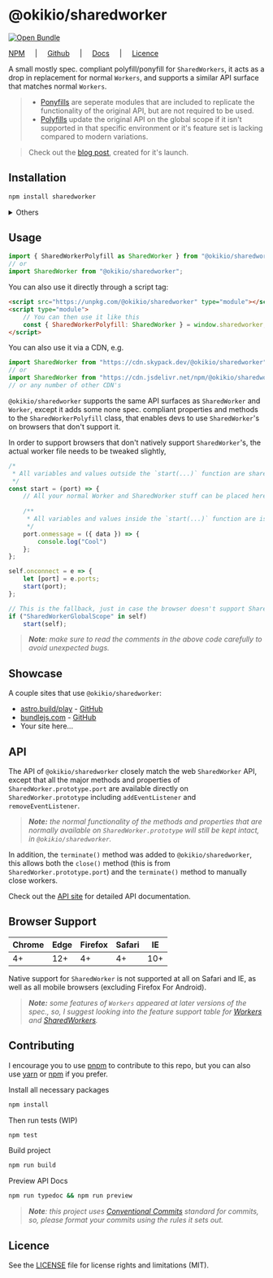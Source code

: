 # @okikio/sharedworker

[![Open Bundle](https://bundlejs.com/badge-light.svg)](https://bundlejs.com/?q=@okikio/sharedworker&bundle)

[NPM](https://www.npmjs.com/package/@okikio/sharedworker) <span style="padding-inline: 1rem">|</span> [Github](https://github.com/okikio/sharedworker#readme) <span style="padding-inline: 1rem">|</span> [Docs](https://sharedworker.okikio.dev) <span style="padding-inline: 1rem">|</span> [Licence](./LICENSE)  


A small mostly spec. compliant polyfill/ponyfill for `SharedWorkers`, it acts as a drop in replacement for normal `Workers`, and supports a similar API surface that matches normal `Workers`.

> * [Ponyfills](https://github.com/sindresorhus/ponyfill) are seperate modules that are included to replicate the functionality of the original API, but are not required to be used.
> * [Polyfills](https://developer.mozilla.org/en-US/docs/Glossary/Polyfill) update the original API on the global scope if it isn't supported in that specific environment or it's feature set is lacking compared to modern variations.

> Check out the [blog post](https://blog.okikio.dev/sharedworker), created for it's launch. 

## Installation
```bash
npm install sharedworker
```

<details>
    <summary>Others</summary>

```bash
yarn add sharedworker
```

or 

```bash
pnpm install sharedworker
```
</details>

## Usage

```ts
import { SharedWorkerPolyfill as SharedWorker } from "@okikio/sharedworker";
// or 
import SharedWorker from "@okikio/sharedworker";
```

You can also use it directly through a script tag:
```html
<script src="https://unpkg.com/@okikio/sharedworker" type="module"></script>
<script type="module">
    // You can then use it like this
    const { SharedWorkerPolyfill: SharedWorker } = window.sharedworker; 
</script>
```

You can also use it via a CDN, e.g.
```ts
import SharedWorker from "https://cdn.skypack.dev/@okikio/sharedworker";
// or 
import SharedWorker from "https://cdn.jsdelivr.net/npm/@okikio/sharedworker";
// or any number of other CDN's
```

`@okikio/sharedworker` supports the same API surfaces as `SharedWorker` and `Worker`, except it adds some none spec. compliant properties and methods to the `SharedWorkerPolyfill` class, that enables devs to use `SharedWorker`'s on browsers that don't support it.

In order to support browsers that don't natively support `SharedWorker`'s, the actual worker file needs to be tweaked slightly,

```ts
/* 
 * All variables and values outside the `start(...)` function are shared between all pages, this behavior can cause unexpected bugs if you're not careful
 */
const start = (port) => {
    // All your normal Worker and SharedWorker stuff can be placed here and should just work, with no extra setup required 
    
    /** 
     * All variables and values inside the `start(...)` function are isolated to each page, and will be allocated seperately per page. 
     */
    port.onmessage = ({ data }) => {
        console.log("Cool")
    };
};

self.onconnect = e => {
    let [port] = e.ports;
    start(port);
};

// This is the fallback, just in case the browser doesn't support SharedWorkers natively
if ("SharedWorkerGlobalScope" in self) 
    start(self);
```

> _**Note**: make sure to read the comments in the above code carefully to avoid unexpected bugs._

## Showcase

A couple sites that use `@okikio/sharedworker`:
* [astro.build/play](https://astro.build/play) - [GitHub](https://github.com/snowpackjs/astro-repl)
* [bundlejs.com](https://bundlejs.com) - [GitHub](https://github.com/okikio/bundle)
* Your site here...

## API

The API of `@okikio/sharedworker` closely match the web `SharedWorker` API, except that all the major methods and properties of `SharedWorker.prototype.port` are available directly on `SharedWorker.prototype` including `addEventListener` and `removeEventListener`. 

> _**Note:** the normal functionality of the methods and properties that are normally available on `SharedWorker.prototype` will still be kept intact, in `@okikio/sharedworker`._ 

In addition, the `terminate()` method was added to `@okikio/sharedworker`, this allows both the `close()` method (this is from `SharedWorker.prototype.port`) and the `terminate()` method to manually close workers. 

Check out the [API site](https://sharedworker.okikio.dev) for detailed API documentation.

## Browser Support

| Chrome | Edge | Firefox | Safari | IE  |
| ------ | ---- | ------- | ------ | --- |
| 4+     | 12+  | 4+      | 4+     | 10+ |

Native support for `SharedWorker` is not supported at all on Safari and IE, as well as all mobile browsers (excluding Firefox For Android).

> _**Note:** some features of `Workers` appeared at later versions of the spec., so, I suggest looking into the feature support table for [Workers](https://developer.mozilla.org/en-US/docs/Web/API/Worker#browser_compatibility) and [SharedWorkers](https://developer.mozilla.org/en-US/docs/Web/API/SharedWorker#browser_compatibility)._ 


## Contributing

I encourage you to use [pnpm](https://pnpm.io/configuring) to contribute to this repo, but you can also use [yarn](https://classic.yarnpkg.com/lang/en/) or [npm](https://npmjs.com) if you prefer.

Install all necessary packages
```bash
npm install
```

Then run tests (WIP)
```bash
npm test
```

Build project 
```bash
npm run build
```

Preview API Docs
```bash
npm run typedoc && npm run preview
```

> _**Note**: this project uses [Conventional Commits](https://www.conventionalcommits.org/en/v1.0.0/) standard for commits, so, please format your commits using the rules it sets out._

## Licence
See the [LICENSE](./LICENSE) file for license rights and limitations (MIT).
